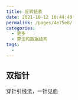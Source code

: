 ```yaml
---
title: 反转链表
date: 2021-10-12 10:44:49
permalink: /pages/4e75e8/
categories:
  - 更多
  - 算法和数据结构
tags:
  - 
---
```


## 双指针
穿针引线法，一针见血
